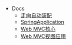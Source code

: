 * Docs
  * [走向自动装配](/auto/)
  * [SpringApplication](/application/)
  * [Web MVC核心](/mvc/)
  * [Web MVC视图应用](/view/)
